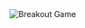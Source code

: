<picture>
  <source
    media="(prefers-color-scheme: dark)"
    srcset="{YOUR IMAGE URL}/images/breakout-dark.svg"
  />
  <source
    media="(prefers-color-scheme: light)"
    srcset="{YOUR IMAGE URL}/images/breakout-light.svg"
  />
  <img alt="Breakout Game" src="{YOUR IMAGE URL}/images/breakout-dark.svg" />
</picture>
